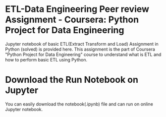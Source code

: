 # ETL-Data Engineering Peer review Assignment - Coursera: Python Project for Data Engineering

Jupyter notebook of basic ETL(Extract Transform and Load) Assignment in Python (solved) is provided here. This assignment is the part of Coursera "Python Project for Data Engineering" course to understand what is ETL and how to perform basic ETL using Python. 

# Download the Run Notebook on Jupyter
You can easily download the notebook(.ipynb) file and can run on online Jupyter notebook. 
